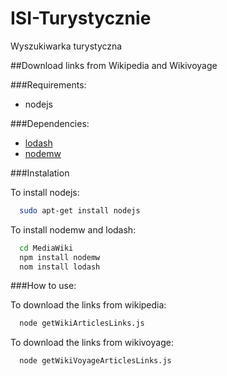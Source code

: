 ISI-Turystycznie
================

Wyszukiwarka turystyczna


##Download links from Wikipedia and Wikivoyage

###Requirements:
 * nodejs

###Dependencies:
 * [lodash](https://github.com/lodash/lodash)
 * [nodemw](https://github.com/macbre/nodemw)

###Instalation

To install nodejs:
```bash  
  sudo apt-get install nodejs
```

To install nodemw and lodash:
```bash
  cd MediaWiki
  npm install nodemw
  nom install lodash
```
###How to use:

To download the links from wikipedia:
```bash
  node getWikiArticlesLinks.js
```

To download the links from wikivoyage:
```bash
  node getWikiVoyageArticlesLinks.js
```
